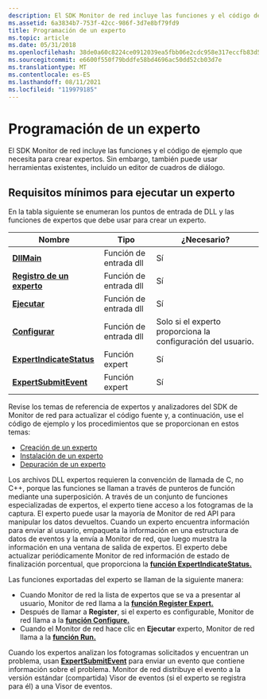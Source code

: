 ```yaml
---
description: El SDK Monitor de red incluye las funciones y el código de ejemplo que necesita para crear expertos. Sin embargo, también puede usar herramientas existentes, incluido un editor de cuadros de diálogo.
ms.assetid: 6a3834b7-753f-42cc-986f-3d7e8bf79fd9
title: Programación de un experto
ms.topic: article
ms.date: 05/31/2018
ms.openlocfilehash: 38de0a60c8224ce0912039ea5fbb06e2cdc958e317eccfb83d524ce632b0d539
ms.sourcegitcommit: e6600f550f79bddfe58bd4696ac50dd52cb03d7e
ms.translationtype: MT
ms.contentlocale: es-ES
ms.lasthandoff: 08/11/2021
ms.locfileid: "119979185"
---
```

# <a name="programming-an-expert"></a>Programación de un experto

El SDK Monitor de red incluye las funciones y el código de ejemplo que necesita para crear expertos. Sin embargo, también puede usar herramientas existentes, incluido un editor de cuadros de diálogo.

## <a name="minimum-requirements-to-run-an-expert"></a>Requisitos mínimos para ejecutar un experto

En la tabla siguiente se enumeran los puntos de entrada de DLL y las funciones de expertos que debe usar para crear un experto.



| Nombre                                                 | Tipo               | ¿Necesario?                                       |
|------------------------------------------------------|--------------------|-------------------------------------------------|
| [**DllMain**](dllmain-expert.md)                    | Función de entrada dll | Sí                                             |
| [**Registro de un experto**](register-expert.md)           | Función de entrada dll | Sí                                             |
| [**Ejecutar**](run.md)                                   | Función de entrada dll | Sí                                             |
| [**Configurar**](configure.md)                       | Función de entrada dll | Solo si el experto proporciona la configuración del usuario. |
| [**ExpertIndicateStatus**](expertindicatestatus.md) | Función expert    | Sí                                             |
| [**ExpertSubmitEvent**](expertsubmitevent.md)       | Función expert    | Sí                                             |



 

Revise los temas de referencia de expertos y analizadores del SDK de Monitor de red para actualizar el código fuente y, a continuación, use el código de ejemplo y los procedimientos que se proporcionan en estos temas:

-   [Creación de un experto](building-an-expert.md)
-   [Instalación de un experto](installing-an-expert-to-network-monitor-2-1.md)
-   [Depuración de un experto](debugging-an-expert.md)

Los archivos DLL expertos requieren la convención de llamada de C, no C++, porque las funciones se llaman a través de punteros de función mediante una superposición. A través de un conjunto de funciones especializadas de expertos, el experto tiene acceso a los fotogramas de la captura. El experto puede usar la mayoría de Monitor de red API para manipular los datos devueltos. Cuando un experto encuentra información para enviar al usuario, empaqueta la información en una estructura de datos de eventos y la envía a Monitor de red, que luego muestra la información en una ventana de salida de expertos. El experto debe actualizar periódicamente Monitor de red información de estado de finalización porcentual, que proporciona la [**función ExpertIndicateStatus.**](expertindicatestatus.md)

Las funciones exportadas del experto se llaman de la siguiente manera:

-   Cuando Monitor de red la lista de expertos que se va a presentar al usuario, Monitor de red llama a la [**función Register Expert.**](register-expert.md)
-   Después de llamar a **Register**, si el experto es configurable, Monitor de red llama a la [**función Configure.**](configure.md)
-   Cuando el Monitor de red hace clic en **Ejecutar** experto, Monitor de red llama a la [**función Run.**](run.md)

Cuando los expertos analizan los fotogramas solicitados y encuentran un problema, usan [**ExpertSubmitEvent**](expertsubmitevent.md) para enviar un evento que contiene información sobre el problema. Monitor de red distribuye el evento a la versión estándar (compartida) Visor de eventos (si el experto se registra para él) a una Visor de eventos.

 

 



